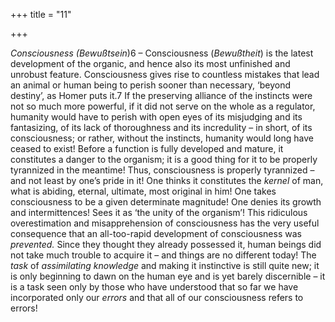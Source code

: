 +++
title = "11"

+++

*Consciousness \(Bewußtsein*\)6 – Consciousness \(*Bewußtheit*\) is the latest development of the organic, and hence also its most unfinished and unrobust feature. Consciousness gives rise to countless mistakes that lead an animal or human being to perish sooner than necessary, ‘beyond destiny’, as Homer puts it.7 If the preserving alliance of the instincts were not so much more powerful, if it did not serve on the whole as a regulator, humanity would have to perish with open eyes of its misjudging and its fantasizing, of its lack of thoroughness and its incredulity – in short, of its consciousness; or rather, without the instincts, humanity would long have ceased to exist\! Before a function is fully developed and mature, it constitutes a danger to the organism; it is a good thing for it to be properly tyrannized in the meantime\! Thus, consciousness is properly tyrannized – and not least by one’s pride in it\! One thinks it constitutes the *kernel* of man, what is abiding, eternal, ultimate, most original in him\! One takes consciousness to be a given determinate magnitude\! One denies its growth and intermittences\! Sees it as ‘the unity of the organism’\! This ridiculous overestimation and misapprehension of consciousness has the very useful consequence that an all-too-rapid development of consciousness was *prevented.* Since they thought they already possessed it, human beings did not take much trouble to acquire it – and things are no different today\! The *task* of *assimilating knowledge* and making it instinctive is still quite new; it is only beginning to dawn on the human eye and is yet barely discernible – it is a task seen only by those who have understood that so far we have incorporated only our *errors* and that all of our consciousness refers to errors\!


